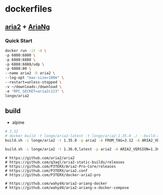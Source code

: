 # dockerfiles
## [aria2](https://github.com/aria2/aria2) + [AriaNg](https://github.com/mayswind/AriaNg)



### Quick Start

```bash
docker run -it -d \
-p 6800:6800 \
-p 6888:6888 \
-p 6888:6888/udp \
-p 6088:80 \
--name aria2 -h aria2 \
--log-opt "max-size=100m" \
--restart=unless-stopped \
-v ~/downloads:/download \
-e "RPC_SECRET=aria2c123" \
longe/aria2

```


## build

- alpine

```bash
# 3.12
# docker build -t longe/aria2:latest -t longe/aria2:1.35.0 ./ --build-arg ARIA2_VERSION=1.35.0
build.sh -i longe/aria2 -t 1.35.0 -p aria2 -A FROM_TAG=3.12 -A ARIA2_VERSION=1.35.0 -U build

build.sh -i longe/aria2 -t 1.36.0,latest -p aria2 -A ARIA2_VERSION=1.36.0 -A ARIANG_VERSION=1.2.3 -U build

```


```
# https://github.com/aria2/aria2
# https://github.com/q3aql/aria2-static-builds/releases
# https://github.com/P3TERX/Aria2-Pro-Core/releases
# https://github.com/P3TERX/aria2.conf
# https://github.com/P3TERX/docker-aria2-pro

# https://github.com/wahyd4/aria2-ariang-docker
# https://github.com/wahyd4/aria2-ariang-x-docker-compose

```
